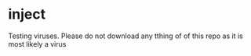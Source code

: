 # inject
Testing viruses. Please do not download any tthing of of this repo as it is most likely a virus
